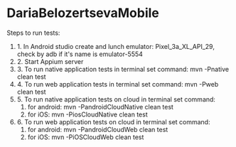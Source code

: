 # DariaBelozertsevaMobile
Steps to run tests:
<ol>
<li>1. In Android studio create and lunch emulator: Pixel_3a_XL_API_29, check by adb if it's name is emulator-5554</li>
<li>2. Start Appium server</li>
<li>3. To run native application tests in terminal set command:
mvn -Pnative clean test</li>
<li>4. To run web application tests in terminal set command:
mvn -Pweb clean test</li>
<li>5. To run native application tests on cloud in terminal set command:
  <ol>
    <li>for android:
mvn -PandroidCloudNative clean test</li>
<li>for iOS:
mvn -PiosCloudNative clean test</li>
  </ol>
    </li>
  <li>
6. To run web application tests on cloud in terminal set command:
    <ol>
    <li>for android:
      mvn -PandroidCloudWeb clean test</li>
<li>for iOS:
  mvn -PiOSCloudWeb clean test</li>
    </ol>
  </li>
  </ol>
